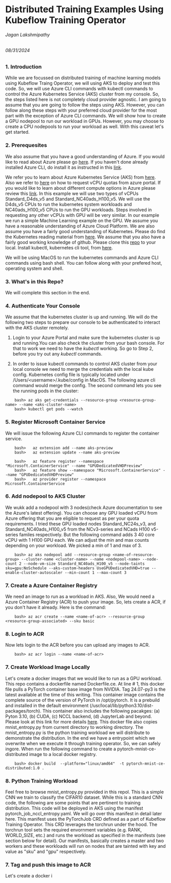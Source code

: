 # Distributed Training Examples Using Kubeflow Training Operator
###### Jagan Lakshmipathy 
###### 08/31/2024

### 1. Introduction
While we are focussed on distributed training of machine learning models using Kubeflow Traing Operator, we will using AKS to deploy and test this code. So, we will use Azure CLI commands with kubectl commands to control the Azure Kubernetes Service (AKS) cluster from my console. So, the steps listed here is not completely cloud provider agnostic. I am going to assume that you are going to follow the steps using AKS. However, you can follow along these steps with your preferred cloud provider for the most part with the exception of Azure CLI commands. We will show how to create a GPU nodepool to run our workload in GPUs. However, you may choose to create a CPU nodepools to run your workload as well. With this caveat let's get started.

### 2. Prerequesites
We also assume that you have a good understanding of Azure. If you would like to read about Azure please go [here](https://azure.microsoft.com/en-us/get-started). If you haven't done already installed Azure CLI, do install it as instructed in this [link](https://learn.microsoft.com/en-us/cli/azure/install-azure-cli).

We refer you to learn about Azure Kubernetes Service (AKS) from [here](https://learn.microsoft.com/en-us/azure/aks/learn/quick-kubernetes-deploy-portal?tabs=azure-cli). Also we refer to [here](https://learn.microsoft.com/en-us/azure/aks/learn/quick-kubernetes-deploy-portal?tabs=azure-cli) on how to request vCPU quotas from azure portal. If you would like to learn about different compute options in Azure please review this [link](https://learn.microsoft.com/en-us/azure/virtual-machines/sizes/overview?tabs=breakdownseries%2Cgeneralsizelist%2Ccomputesizelist%2Cmemorysizelist%2Cstoragesizelist%2Cgpusizelist%2Cfpgasizelist%2Chpcsizelist). In this example we will use two types of vCPUs Standard_D4ds_v5 and Standard_NC40ads_H100_v5. We will use the D4ds_v5 CPUs to run the kubernetes system workloads and NC40ads_H100_v5 CPUs to run the GPU workloads. Steps involved in requesting any other vCPUs with GPU will be very similar. In our example we run a simple Machine Learning example on the GPU.  We assume you have a reasonable understanding of Azure Cloud Platform. We are also assume you have a fairly good understanding of Kubernetes. Please do find the Kubernetes reading material from [here](https://kubernetes.io/docs/setup/). We assume that you also have a fairly good working knowledge of github. Please clone this [repo](www.github.com) to your local. Install kubectl, kubernetes cli tool, from [here](https://kubernetes.io/docs/tasks/tools/).

We will be using MacOS to run the kubernetes commands and Azure CLI commands using bash shell. You can follow along with your prefered host, operating system and shell.

### 3. What's in this Repo?
We will complete this section in the end.


### 4. Authenticate Your Console
We assume that the kubernetes cluster is up and running. We will do the following two steps to prepare our console to be authenticated to interact with the AKS cluster remotely.

1. Login to your Azure Portal and make sure the kubernetes cluster is up and running.You can also check the cluster from your bash console. For that to work we need to have the *kubectl* working. So go to Step 2, before you try out any *kubectl* commands.

2. In order to issue kubectl commands to control AKS cluster from your local console we need to merge the credentials with the local kube config. Kubernetes config file is typically located under /Users/\<username\>/.kube/config in MacOS. The following azure cli command would merge the config. The second command lets you see the running pods in the cluster:

```
    bash> az aks get-credentials --resource-group <resource-group-name> --name <aks-cluster-name>
    bash> kubectl get pods --watch

```

### 5. Register Microsoft Container Service
We will issue the following Azure CLI commands to register the container service.
```
    bash>   az extension add --name aks-preview
    bash>   az extension update --name aks-preview

    bash>   az feature register --namespace "Microsoft.ContainerService" --name "GPUDedicatedVHDPreview"
    bash>   az feature show --namespace "Microsoft.ContainerService" --name "GPUDedicatedVHDPreview"
    bash>   az provider register --namespace Microsoft.ContainerService

```
### 6. Add nodepool to AKS Cluster

We wukk add a nodepool with 3 nodes(check Azure documentation to see the Azure's latest offering). You can choose any GPU loaded vCPU from Azure offering that you are eligible to request as per your quota requirements. I tried these GPU loaded nodes Standard_NC24s_v3, and Standard_NC40ads_H100_v5 from the NCv3-series and NCads H100 v5-series familes respectively. But the following command adds 3 40 core vCPU with 1 H100 GPU each. We can adjust the min and max counts depending on your workload. We picked a min of 1 and max of 3.

```
    bash> az aks nodepool add --resource-group <name-of-resource-group> --cluster-name <cluster-name> --name <nodepool-name> --node-count 2 --node-vm-size Standard_NC40ads_H100_v5 --node-taints sku=gpu:NoSchedule --aks-custom-headers UseGPUDedicatedVHD=true --enable-cluster-autoscaler --min-count 1 --max-count 3

```

### 7. Create a Azure Container Registry
We need an image to run as a workload in AKS. Also, We would need a Azure Container Registry (ACR) to push your image. So, lets create a ACR, if you don't have it already. Here is the command:

```
    bash> az acr create --name <name-of-acr> --resource-group <resource-group-associated> --sku basic
```

### 8. Login to ACR
Now lets login to the ACR before you can upload any images to ACR.

```
    bash> az acr login --name <name-of-acr>
```

### 7. Create Workload Image Locally
Let's create a docker images that we would like to run as a GPU workload. This repo contains a dockerfile named Dockerfile.ce. At line # 1, this docker file pulls a PyTorch container base image from NVIDIA. Tag 24.07-py3 is the latest available at the time of this writing. This container image contains the complete source of the version of PyTorch in /opt/pytorch. It is a prebuild and installed in the default environment (/usr/local/lib/python3.10/dist-packages/torch). This container also includes the following pacakges: (a) Pyton 3.10, (b) CUDA, (c) NCCL backend, (d) JupyterLab and beyond. Please look at this link for more details [here](https://docs.nvidia.com/deeplearning/frameworks/pytorch-release-notes/rel-24-07.html). This docker file also copies mnist_entropy.py from current directory to working directory. The mnist_entropy.py is the python training workload we will distribute to demonstrate the distribution. In the end we have a entrypoint which we overwrite when we execute it through training operator. So, we can safely ingore. When run the following command to create a pytorch-mnist-ce-distributed image to a local docker registry.

```
    bash> docker build  --platform="linux/amd64"  -t pytorch-mnist-ce-distributed:1.0 .
```
### 8. Python Training Workload
Feel free to browse mnist_entropy.py provided in this repol. This is a simple CNN we train to classify the CIFAR10 dataset. While this is a standard CNN code, the following are some points that are pertinent to training distribution. This code will be deployed in AKS using the manifest pytorch_job_nccl_entropy.yaml. We will go over this manifest in detail later here. This manifest uses the PyTorchJob CRD defined as a part of Kubeflow Training Operator. This CRD leverages the torchrun under the hood. The torchrun tool sets the required envornment variables (e.g. RANK, WORLD_SIZE, etc.) and runs the workload as specified in the manifests (see section below for detail). Our manifests, basically creates a master and two workers and these workloads will run on nodes that are tainted with key and value as "sku" and "gpu" respectively.

### 7. Tag and push this image to ACR
Let's create a docker i
